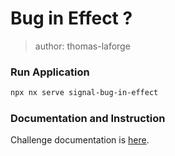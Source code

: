 # Bug in Effect ?

> author: thomas-laforge

### Run Application

```bash
npx nx serve signal-bug-in-effect
```

### Documentation and Instruction

Challenge documentation is [here](https://angular-challenges.vercel.app/challenges/angular/50-bug-effect-signal/).
